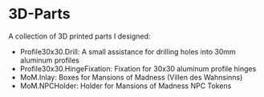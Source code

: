 # 3D-Parts

A collection of 3D printed parts I designed:

- Profile30x30.Drill: A small assistance for drilling holes into 30mm aluminum profiles
- Profile30x30.HingeFixation: Fixation for 30x30 aluminum profile hinges
- MoM.Inlay: Boxes for Mansions of Madness (Villen des Wahnsinns)
- MoM.NPCHolder: Holder for Mansions of Madness NPC Tokens
